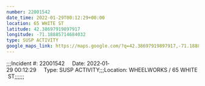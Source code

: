 ```yaml
---
number: 22001542
date_time: 2022-01-29T00:12:29+00:00
location: 65 WHITE ST
latitude: 42.38697919897917
longitude: -71.18885714684032
type: SUSP ACTIVITY
google_maps_link: https://maps.google.com/?q=42.38697919897917,-71.18885714684032
---
```


;;;Incident #: 22001542     Date: 2022‐01‐29 00:12:29     Type: SUSP ACTIVITY;;;Location: WHEELWORKS / 65 WHITE ST;;;;;;
